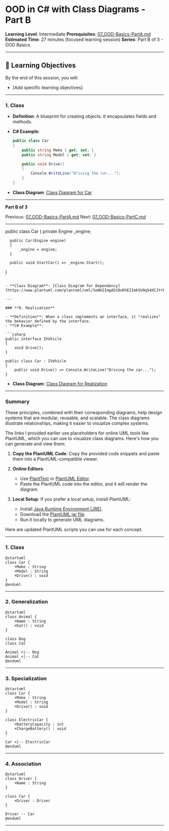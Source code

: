 # **OOD in C# with Class Diagrams** - Part B

**Learning Level**: Intermediate
**Prerequisites**: [07_OOD-Basics-PartA.md](07_OOD-Basics-PartA.md)
**Estimated Time**: 27 minutes (focused learning session)
**Series**: Part B of 3 - OOD Basics

---

## 🎯 Learning Objectives

By the end of this session, you will:

- [Add specific learning objectives]

---
### **1. Class**

- **Definition**: A blueprint for creating objects. It encapsulates fields and methods.
- **C# Example**:

  ```csharp
  public class Car
  {
      public string Make { get; set; }
      public string Model { get; set; }

      public void Drive()
      {
          Console.WriteLine("Driving the car...");
      }
  }
  ```

- **Class Diagram**: [Class Diagram for Car](https://www.plantuml.com/plantuml/uml/SoWkIImgAStDuU9BoIhEIImk5D0e5L9Bo2vEpK_oiy9Ep4DiIW_8p4L9Q0dCJ4HMLtLKXL93qD__cCIFPMEx9bUsKc1FpjIFpmIQZJYIMZ3LtA4ZDA3n0000)

---

**Part B of 3**

Previous: [07_OOD-Basics-PartA.md](07_OOD-Basics-PartA.md)
Next: [07_OOD-Basics-PartC.md](07_OOD-Basics-PartC.md)

---

  public class Car
  {
      private Engine _engine;

      public Car(Engine engine)
      {
          _engine = engine;
      }

      public void StartCar() => _engine.Start();
  }

  ```

- **Class Diagram**: [Class Diagram for Dependency](https://www.plantuml.com/plantuml/uml/SoWkIImgAStDuKhEIImk5U9q54dCJYrBI40fN4vAp2DKJZDyLo50jPKVL0000)

---

### **9. Realization**

- **Definition**: When a class implements an interface, it "realizes" the behavior defined by the interface.
- **C# Example**:

  ```csharp
  public interface IVehicle
  {
      void Drive();
  }

  public class Car : IVehicle
  {
      public void Drive() => Console.WriteLine("Driving the car...");
  }
  ```

- **Class Diagram**: [Class Diagram for Realization](https://www.plantuml.com/plantuml/uml/SoWkIImgAStDuKhEIImk5U9q54dCJYrBI40jN4vAp2DKJZDyLo50jPKXL0000)

---

### **Summary**

These principles, combined with their corresponding diagrams, help design systems that are modular, reusable, and scalable. The class diagrams illustrate relationships, making it easier to visualize complex systems.

The links I provided earlier use placeholders for online UML tools like PlantUML, which you can use to visualize class diagrams. Here's how you can generate and view them:

1. **Copy the PlantUML Code**:
   Copy the provided code snippets and paste them into a PlantUML-compatible viewer.

2. **Online Editors**:

   - Use [PlantText](https://www.planttext.com/) or [PlantUML Editor](https://plantuml.com/plantuml-editor).
   - Paste the PlantUML code into the editor, and it will render the diagram.

3. **Local Setup**:
   If you prefer a local setup, install PlantUML:
   - Install [Java Runtime Environment (JRE)](https://www.oracle.com/java/technologies/javase-jre8-downloads.html).
   - Download the [PlantUML jar file](https://plantuml.com/download).
   - Run it locally to generate UML diagrams.

Here are updated PlantUML scripts you can use for each concept.

---

### **1. Class**

```plantuml
@startuml
class Car {
    +Make : String
    +Model : String
    +Drive() : void
}
@enduml
```

---

### **2. Generalization**

```plantuml
@startuml
class Animal {
    +Name : String
    +Eat() : void
}

class Dog
class Cat

Animal <|-- Dog
Animal <|-- Cat
@enduml
```

---

### **3. Specialization**

```plantuml
@startuml
class Car {
    +Make : String
    +Model : String
    +Drive() : void
}

class ElectricCar {
    +BatteryCapacity : int
    +ChargeBattery() : void
}

Car <|-- ElectricCar
@enduml
```

---

### **4. Association**

```plantuml
@startuml
class Driver {
    +Name : String
}

class Car {
    +Driver : Driver
}

Driver -- Car
@enduml
```

---
